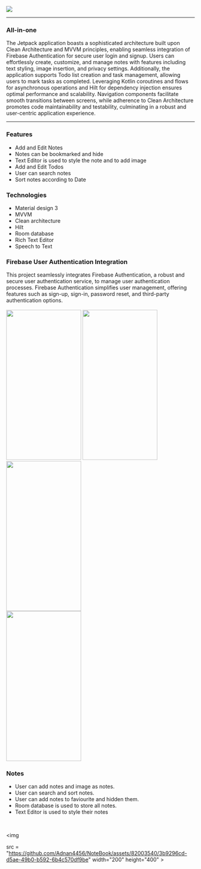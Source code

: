 <img 
src = "https://github.com/Adnan4456/NoteBook/assets/82003540/6b59c268-8f8b-4c19-a3d1-3ad4c5417791" >

<hr>

### All-in-one

The Jetpack application boasts a sophisticated architecture built upon Clean Architecture and MVVM principles, enabling seamless integration of Firebase Authentication for secure user login and signup. Users can effortlessly create, customize, and manage notes with features including text styling, image insertion, and privacy settings. Additionally, the application supports Todo list creation and task management, allowing users to mark tasks as completed. Leveraging Kotlin coroutines and flows for asynchronous operations and Hilt for dependency injection ensures optimal performance and scalability. Navigation components facilitate smooth transitions between screens, while adherence to Clean Architecture promotes code maintainability and testability, culminating in a robust and user-centric application experience.

<hr>

### Features 
* Add and Edit Notes
* Notes can be bookmarked and hide
* Text Editor is used to style the note and to add image
* Add and Edit  Todos
* User can search notes 
* Sort notes according to  Date

### Technologies
* Material design 3
* MVVM
* Clean architecture
* Hilt
* Room database
* Rich Text Editor
* Speech to Text

### Firebase User Authentication Integration
This project seamlessly integrates Firebase Authentication, a robust and secure user authentication service, to manage user authentication processes. Firebase Authentication simplifies user management, offering features such as sign-up, sign-in, password reset, and third-party authentication options.
<br>
<br>
<img 
  src = "https://github.com/Adnan4456/NoteBook/assets/82003540/b49c8443-abfb-4dcf-80d0-7daa73685819"
    width="200" height="400">
<img
  src = "https://github.com/Adnan4456/NoteBook/assets/82003540/62e3bc96-7a7c-4a1d-9c89-a0749d04d192"
     width="200" height="400">
<img
  src = "https://github.com/Adnan4456/NoteBook/assets/82003540/06ab5d94-3284-4a4f-a9a5-9ca982d50201" 
  width="200" height="400" >  
  <img  
    src = "https://github.com/Adnan4456/NoteBook/assets/82003540/9cebbf75-4c85-40f2-bfe6-9721c7acec69"    
                                 width="200" height="400" >
 ### Notes 
 * User can add notes and image as notes.
 * User can search and sort notes.
 * User can add notes to faviourite and hidden them.
 * Room database is used to store all notes.
 * Text Editor is used to style their notes 

<br>
     
<img 

  src = "https://github.com/Adnan4456/NoteBook/assets/82003540/3b9296cd-d5ae-49b0-b592-6b4c570df9be" 
           width="200" height="400" >          
          


